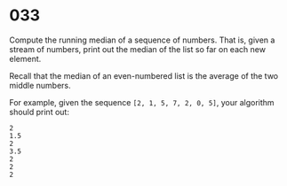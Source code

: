 [_metadata_:number]:-      "33"
[_metadata_:difficulty]:-  "Easy"
[_metadata_:asker]:-       "Microsoft"
[_metadata_:tags]:-        "math stream"

# 033

Compute the running median of a sequence of numbers. That is, given a stream of numbers, print out the median of the list so far on each new element.

Recall that the median of an even-numbered list is the average of the two middle numbers.

For example, given the sequence `[2, 1, 5, 7, 2, 0, 5]`, your algorithm should print out:

```
2
1.5
2
3.5
2
2
2
```
